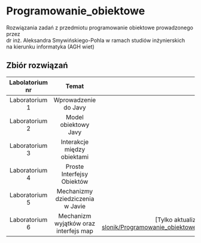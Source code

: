 # Programowanie_obiektowe
Rozwiązania zadań z przedmiotu programowanie obiektowe prowadzonego przez <br>
dr inż. Aleksandra Smywińskiego-Pohla w ramach studiów inżynierskich <br>
na kierunku informatyka (AGH wiet) <br>



## Zbiór rozwiązań
| Labolatorium nr| Temat | Kod | Testy
|:-------------:|:-------------:|:-------------:|:-------------:|
| Laboratorium 1| Wprowadzenie do Javy |[kod](https://github.com/sumo-slonik/Programowanie_obiektowe/tree/main/LABOLATORIA/src/main/agh/cs/lab1) |#####
| Laboratorium 2| Model obiektowy Javy|[kod](https://github.com/sumo-slonik/Programowanie_obiektowe/tree/main/LABOLATORIA/src/main/agh/cs/lab2) |[testy](https://github.com/sumo-slonik/Programowanie_obiektowe/tree/de3acc8a579fbefc985696354232365a652bed3d/LABOLATORIA/src/tests/lab2)
| Laboratorium 3| Interakcje między obiektami|[kod](https://github.com/sumo-slonik/Programowanie_obiektowe/tree/de3acc8a579fbefc985696354232365a652bed3d/LABOLATORIA/src/main/agh/cs/lab3) |[testy](https://github.com/sumo-slonik/Programowanie_obiektowe/tree/de3acc8a579fbefc985696354232365a652bed3d/LABOLATORIA/src/tests/lab3)
| Laboratorium 4| Proste Interfejsy Obiektów |[kod](https://github.com/sumo-slonik/Programowanie_obiektowe/tree/923c7d68419420358bfe14a144b6c2198e533126/LABOLATORIA/src/main/agh/cs/lab4) |[testy](https://github.com/sumo-slonik/Programowanie_obiektowe/tree/923c7d68419420358bfe14a144b6c2198e533126/LABOLATORIA/src/tests/lab4)
| Laboratorium 5| Mechanizmy dziedziczenia w Javie |[kod](https://github.com/sumo-slonik/Programowanie_obiektowe/tree/92419bdf671d900fb7845fb9af67a5b835121c9b/LABOLATORIA/src/main/agh/cs/lab5) |[testy](https://github.com/sumo-slonik/Programowanie_obiektowe/tree/92419bdf671d900fb7845fb9af67a5b835121c9b/LABOLATORIA/src/tests/lab5)
| Laboratorium 6| Mechanizm wyjątków oraz interfejs map |[Tylko aktualizacja dotychczasowego kodu] (https://github.com/sumo-slonik/Programowanie_obiektowe/tree/2f30bdd9d5e572cfd82804f290cab17f241a91ff/LABOLATORIA/src)|[testy](https://github.com/sumo-slonik/Programowanie_obiektowe/blob/2f30bdd9d5e572cfd82804f290cab17f241a91ff/LABOLATORIA/src/tests/lab6/ExceptionsTests.java)

